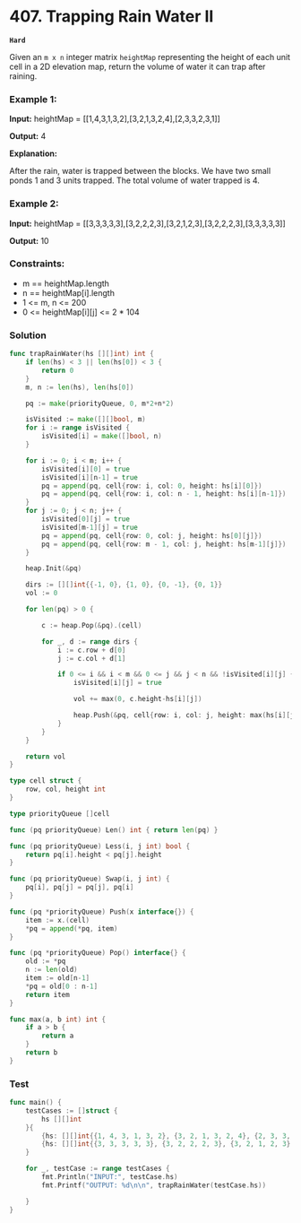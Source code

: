 # 407. Trapping Rain Water II

**`Hard`**

Given an `m x n` integer matrix `heightMap` representing the height of each unit cell in a 2D elevation map, return the volume of water it can trap after raining.

### Example 1:


**Input:** heightMap = [[1,4,3,1,3,2],[3,2,1,3,2,4],[2,3,3,2,3,1]]

**Output:** 4

**Explanation:** 

After the rain, water is trapped between the blocks.
We have two small ponds 1 and 3 units trapped.
The total volume of water trapped is 4.

### Example 2:


**Input:** heightMap = [[3,3,3,3,3],[3,2,2,2,3],[3,2,1,2,3],[3,2,2,2,3],[3,3,3,3,3]]

**Output:** 10
 

### Constraints:

- m == heightMap.length
- n == heightMap[i].length
- 1 <= m, n <= 200
- 0 <= heightMap[i][j] <= 2 * 104

### Solution 

```go
func trapRainWater(hs [][]int) int {
	if len(hs) < 3 || len(hs[0]) < 3 {
		return 0
	}
	m, n := len(hs), len(hs[0])

	pq := make(priorityQueue, 0, m*2+n*2)

	isVisited := make([][]bool, m)
	for i := range isVisited {
		isVisited[i] = make([]bool, n)
	}

	for i := 0; i < m; i++ {
		isVisited[i][0] = true
		isVisited[i][n-1] = true
		pq = append(pq, cell{row: i, col: 0, height: hs[i][0]})
		pq = append(pq, cell{row: i, col: n - 1, height: hs[i][n-1]})
	}
	for j := 0; j < n; j++ {
		isVisited[0][j] = true
		isVisited[m-1][j] = true
		pq = append(pq, cell{row: 0, col: j, height: hs[0][j]})
		pq = append(pq, cell{row: m - 1, col: j, height: hs[m-1][j]})
	}

	heap.Init(&pq)

	dirs := [][]int{{-1, 0}, {1, 0}, {0, -1}, {0, 1}}
	vol := 0

	for len(pq) > 0 {

		c := heap.Pop(&pq).(cell)

		for _, d := range dirs {
			i := c.row + d[0]
			j := c.col + d[1]

			if 0 <= i && i < m && 0 <= j && j < n && !isVisited[i][j] {
				isVisited[i][j] = true

				vol += max(0, c.height-hs[i][j])

				heap.Push(&pq, cell{row: i, col: j, height: max(hs[i][j], c.height)})
			}
		}
	}

	return vol
}

type cell struct {
	row, col, height int
}

type priorityQueue []cell

func (pq priorityQueue) Len() int { return len(pq) }

func (pq priorityQueue) Less(i, j int) bool {
	return pq[i].height < pq[j].height
}

func (pq priorityQueue) Swap(i, j int) {
	pq[i], pq[j] = pq[j], pq[i]
}

func (pq *priorityQueue) Push(x interface{}) {
	item := x.(cell)
	*pq = append(*pq, item)
}

func (pq *priorityQueue) Pop() interface{} {
	old := *pq
	n := len(old)
	item := old[n-1]
	*pq = old[0 : n-1]
	return item
}

func max(a, b int) int {
	if a > b {
		return a
	}
	return b
}
```


### Test

```go
func main() {
	testCases := []struct {
		hs [][]int
	}{
		{hs: [][]int{{1, 4, 3, 1, 3, 2}, {3, 2, 1, 3, 2, 4}, {2, 3, 3, 2, 3, 1}}},
		{hs: [][]int{{3, 3, 3, 3, 3}, {3, 2, 2, 2, 3}, {3, 2, 1, 2, 3}, {3, 2, 2, 2, 3}, {3, 3, 3, 3, 3}}},
	}

	for _, testCase := range testCases {
		fmt.Println("INPUT:", testCase.hs)
		fmt.Printf("OUTPUT: %d\n\n", trapRainWater(testCase.hs))

	}
}

```